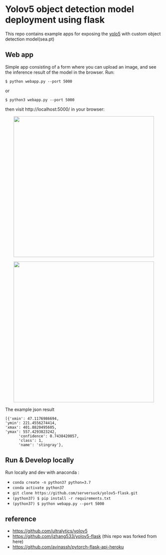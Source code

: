 # Yolov5 object detection model deployment using flask
This repo contains example apps for exposing the [yolo5](https://github.com/ultralytics/yolov5) with custom object detection model(sea.pt)

## Web app
Simple app consisting of a form where you can upload an image, and see the inference result of the model in the browser. Run:

`$ python webapp.py --port 5000`

or

`$ python3 webapp.py --port 5000`


then visit http://localhost:5000/ in your browser:

<p align="center">
<img src="https://github.com/serversuck/yolov5-flask/blob/main/upload.png" width="450">
</p>

<p align="center">
<img src="https://github.com/serversuck/yolov5-flask/blob/main/result.png" width="450">
</p>

The example json result
```
[{'xmin': 47.1176986694, 
'ymin': 221.4556274414, 
'xmax': 401.8820495605, 
'ymax': 557.4293823242, 
      'confidence': 0.7438420057, 
      'class': 1, 
      'name': 'stingray'}, 
```



## Run & Develop locally
Run locally and dev with anaconda :
* `conda create -n python37 python=3.7`
* `conda activate python37`
* `git clone https://github.com/serversuck/yolov5-flask.git`
* `(python37) $ pip install -r requirements.txt`
* `(python37) $ python webapp.py --port 5000`

## reference
- https://github.com/ultralytics/yolov5
- https://github.com/jzhang533/yolov5-flask (this repo was forked from here)
- https://github.com/avinassh/pytorch-flask-api-heroku
